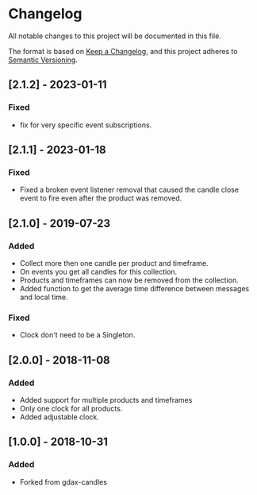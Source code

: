 # Changelog
All notable changes to this project will be documented in this file.

The format is based on [Keep a Changelog](https://keepachangelog.com/en/1.0.0/),
and this project adheres to [Semantic Versioning](https://semver.org/spec/v2.0.0.html).

## [2.1.2] - 2023-01-11
### Fixed
- fix for very specific event subscriptions.

## [2.1.1] - 2023-01-18
### Fixed
- Fixed a broken event listener removal that caused the candle close event to fire even after the product was removed.

## [2.1.0] - 2019-07-23
### Added
- Collect more then one candle per product and timeframe.
- On events you get all candles for this collection.
- Products and timeframes can now be removed from the collection.
- Added function to get the average time difference between messages and local time.

### Fixed
- Clock don't need to be a Singleton.

## [2.0.0] - 2018-11-08
### Added
- Added support for multiple products and timeframes
- Only one clock for all products.
- Added adjustable clock.

## [1.0.0] - 2018-10-31
### Added
- Forked from gdax-candles
